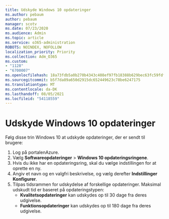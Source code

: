 ```yaml
---
title: Udskyde Windows 10 opdateringer
ms.author: pebaum
author: pebaum
manager: scotv
ms.date: 07/23/2020
ms.audience: Admin
ms.topic: article
ms.service: o365-administration
ROBOTS: NOINDEX, NOFOLLOW
localization_priority: Priority
ms.collection: Adm_O365
ms.custom:
- "1128"
- "6700007"
ms.openlocfilehash: 18a73fdb5a0b270b4343c408ef97fb18388b629bec63fc59fdfa674b763369be
ms.sourcegitcommit: b5f7da89a650d2915dc652449623c78be6247175
ms.translationtype: MT
ms.contentlocale: da-DK
ms.lasthandoff: 08/05/2021
ms.locfileid: "54118559"
---
```

# <a name="defer-windows-10-updates"></a>Udskyde Windows 10 opdateringer

Følg disse trin Windows 10 at udskyde opdateringer, der er sendt til brugere:

1. Log på portalenAzure.
2. Vælg **Softwareopdateringer**   >   **Windows 10 opdateringsringene**.
3. Hvis du ikke har en opdateringsring, skal du vælge indstillingen for at oprette en ny.
4. Angiv et navn og en valgfri beskrivelse, og vælg derefter **Indstillinger Konfigurer**.
5. Tilpas tidsrammen for udskydelse af forskellige opdateringer. Maksimal udskudt tid er baseret på opdateringstypen:
    - **Kvalitetsopdateringer**  kan udskydes op til 30 dage fra deres udgivelse.
    - **Funktionsopdateringer**  kan udskydes op til 180 dage fra deres udgivelse.
